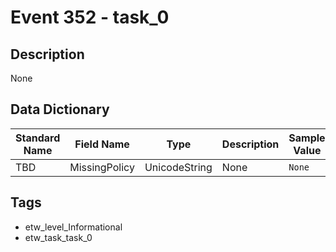 # Event 352 - task_0

## Description
None

## Data Dictionary
|Standard Name|Field Name|Type|Description|Sample Value|
|---|---|---|---|---|
|TBD|MissingPolicy|UnicodeString|None|`None`|

## Tags
* etw_level_Informational
* etw_task_task_0